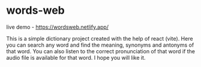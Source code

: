 # words-web
live demo - https://wordsweb.netlify.app/

This is a simple dictionary project created with the help of react (vite). Here you can search any word and find the meaning, synonyms and antonyms of that word.
You can also listen to the correct pronunciation of that word if the audio file is available for that word.
I hope you will like it.
